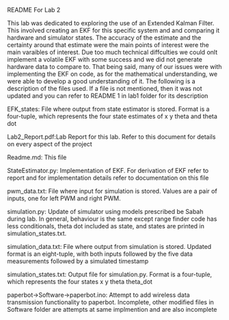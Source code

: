 README For Lab 2

This lab was dedicated to exploring the use of an Extended Kalman Filter. This involved creating an EKF for this specific system and and comparing it hardware and simulator states. The accuracy of the estimate and the certainty around that estimate were the main points of interest were the main varaibles of interest. Due too much technical diffculties we could onlt implement a volatile EKF with some success and we did not generate hardware data to compare to. That being said, many of our issues were with implementing the EKF on code, as for the mathematical understanding, we were able to develop a good understanding of it. The following is a description of the files used. If a file is not mentioned, then it was not updated and you can refer to README 1 in lab1 folder for its description

EFK_states: File where output from state estimator is stored. Format is a four-tuple, which represents the four state estimates of x y theta and theta dot

Lab2_Report.pdf:Lab Report for this lab. Refer to this document for details on every aspect of the project

Readme.md: This file

StateEstimator.py: Implementation of EKF. For derivation of EKF refer to report and for implementation details refer to documentation on this file

pwm_data.txt: File where input for simulation is stored. Values are a pair of inputs, one for left PWM and right PWM.

simulation.py: Update of simulator using models prescribed be Sabah during lab. In general, behaviour is the same except range finder code has less conditionals, theta dot included as state, and states are printed in simulation_states.txt.

simulation_data.txt: File where output from simulation is stored. Updated format is an eight-tuple, with both inputs followed by the five data measurements followed by a simulated timestamp

simulation_states.txt: Output file for simulation.py. Format is a four-tuple, which represents the four states x y theta theta_dot

paperbot->Software->paperbot.ino: Attempt to add wireless data transmission functionality to paperbot. Incomplete, other modified files in Software folder are attempts at same implmention and are also incomplete
